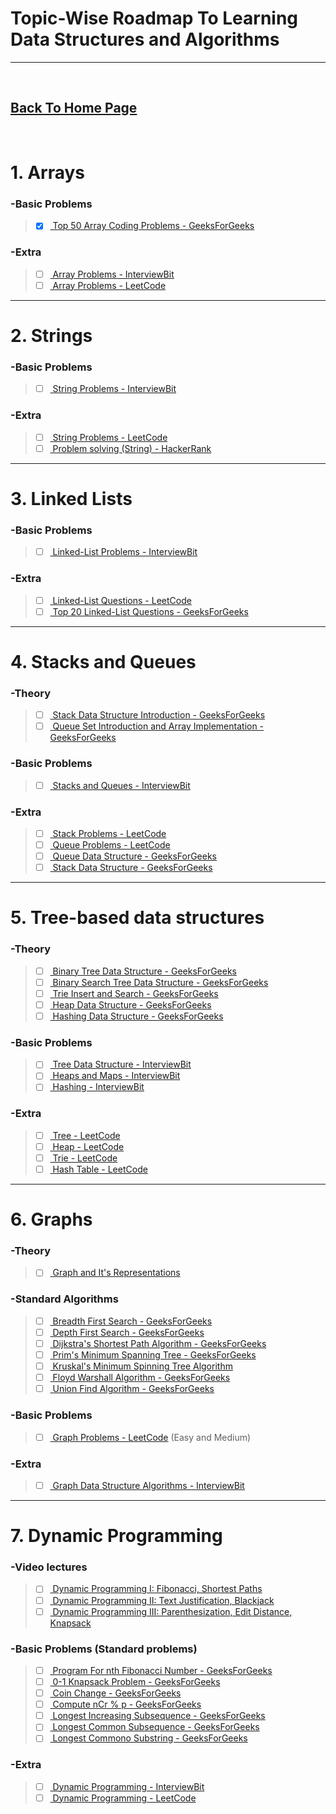 Topic-Wise Roadmap To Learning Data Structures and Algorithms
===============================================
-------------
<br>

## [Back To Home Page](https://aerosol-can.github.io "Home Page")
<br>

# 1. Arrays

###	-Basic Problems
> - [x] [  Top 50 Array Coding Problems - GeeksForGeeks](https://www.geeksforgeeks.org/top-50-array-coding-problems-for-interviews/ "Top 50 Array Coding Problems - GeeksForGeeks")

###	-Extra
> - [ ] [  Array Problems - InterviewBit](https://www.interviewbit.com/courses/programming/topics/arrays/ "Interview Bit Array Problems - InterviewBit")
> - [ ] [  Array Problems - LeetCode](https://leetcode.com/tag/array/ "Array Problems - LeetCode")

-------------

# 2. Strings

###	-Basic Problems
> - [ ] [  String Problems - InterviewBit](https://www.interviewbit.com/courses/programming/topics/strings/ "String Problems - InterviewBit")
	
###	-Extra
> - [ ] [  String Problems - LeetCode](https://leetcode.com/tag/string/ "String Problems - LeetCode")
> - [ ] [  Problem solving (String) - HackerRank](https://www.hackerrank.com/domains/algorithms?filters%5Bstatus%5D%5B%5D=unsolved%5Cu0026filters%5Bsubdomains%5D%5B%5D%3Dstrings%5Cu0026badge_type%3Dproblem-solving&filters%5Bstatus%5D%5B%5D=unsolved&filters%5Bsubdomains%5D%5B%5D=strings "Problem solving (String) - HackerRank")

--------

# 3. Linked Lists
	
###	-Basic Problems
> - [ ] [  Linked-List Problems - InterviewBit](https://www.interviewbit.com/courses/programming/topics/linked-lists/ "Linked-List Problems - InterviewBit")

###	-Extra
> - [ ] [  Linked-List Questions - LeetCode](https://leetcode.com/tag/linked-list/ "Linked-List Questions - LeetCode")
> - [ ] [  Top 20 Linked-List Questions - GeeksForGeeks](https://www.geeksforgeeks.org/top-20-linked-list-interview-question/ "Top 20 Linked-List Questions - GeeksForGeeks")

--------

# 4. Stacks and Queues
	
###	-Theory
> - [ ] [  Stack Data Structure Introduction - GeeksForGeeks](https://www.geeksforgeeks.org/stack-data-structure-introduction-program/ "Stack Data Structure Introduction - GeeksForGeeks")
> - [ ] [  Queue Set Introduction and Array Implementation - GeeksForGeeks](https://www.geeksforgeeks.org/queue-set-1introduction-and-array-implementation/ "Queue Set Introduction and Array Implementation - GeeksForGeeks")

###	-Basic Problems
> - [ ] [  Stacks and Queues - InterviewBit](https://www.interviewbit.com/courses/programming/topics/stacks-and-queues/ "Stacks and Queues - InterviewBit")

###	-Extra
> - [ ] [  Stack Problems - LeetCode](https://leetcode.com/tag/stack/ "Stack Problems - LeetCode")
> - [ ] [  Queue Problems - LeetCode](https://leetcode.com/tag/queue/ "Queue Problems - LeetCode")
> - [ ] [  Queue Data Structure - GeeksForGeeks](https://www.geeksforgeeks.org/queue-data-structure/ "Queue Data Structure - GeeksForGeeks")
> - [ ] [  Stack Data Structure - GeeksForGeeks](https://www.geeksforgeeks.org/stack-data-structure0 "Stack Data Structure - GeeksForGeeks")

---------

# 5. Tree-based data structures

###	-Theory
> - [ ] [  Binary Tree Data Structure - GeeksForGeeks](https://www.geeksforgeeks.org/binary-tree-data-structure/ "Binary Tree Data Structure - GeeksForGeeks")
> - [ ] [  Binary Search Tree Data Structure - GeeksForGeeks](https://www.geeksforgeeks.org/binary-search-tree-data-structure/ "Binary Search Tree Data Structure - GeeksForGeeks")
> - [ ] [  Trie Insert and Search - GeeksForGeeks](https://www.geeksforgeeks.org/trie-insert-and-search/ "Trie Insert and Search - GeeksForGeeks")
> - [ ] [  Heap Data Structure - GeeksForGeeks](https://www.geeksforgeeks.org/heap-data-structure/ "Heap Data Structure - GeeksForGeeks")
> - [ ] [  Hashing Data Structure - GeeksForGeeks](https://www.geeksforgeeks.org/hashing-data-structure/ "Hashing Data Structure - GeeksForGeeks")

###	-Basic Problems
> - [ ] [  Tree Data Structure - InterviewBit](https://www.interviewbit.com/courses/programming/topics/tree-data-structure/ "Tree Data Structure - InterviewBit")
> - [ ] [  Heaps and Maps - InterviewBit](https://www.interviewbit.com/courses/programming/topics/heaps-and-maps/ "Heaps and Maps - InterviewBit")
> - [ ] [  Hashing - InterviewBit](https://www.interviewbit.com/courses/programming/topics/hashing/ "Hashing - InterviewBit")

###	-Extra
> - [ ] [  Tree - LeetCode](https://leetcode.com/tag/tree/ "Tree - LeetCode")
> - [ ] [  Heap - LeetCode](https://leetcode.com/tag/heap/ "Heap - LeetCode")
> - [ ] [  Trie - LeetCode](https://leetcode.com/tag/trie/ "Trie - LeetCode")
> - [ ] [  Hash Table - LeetCode](https://leetcode.com/tag/hash-table/ "Hash Table - LeetCode")

--------

# 6. Graphs

###	-Theory
> - [ ] [  Graph and It's Representations](https://www.geeksforgeeks.org/graph-and-its-representations/ "Graph and It's Representations - GeeksForGeeks")

###	-Standard Algorithms
> - [ ] [  Breadth First Search - GeeksForGeeks](https://www.geeksforgeeks.org/breadth-first-search-or-bfs-for-a-graph/ "Breadth First Search - GeeksForGeeks")
> - [ ] [  Depth First Search - GeeksForGeeks](https://www.geeksforgeeks.org/depth-first-search-or-dfs-for-a-graph/ "Depth First Search - GeeksForGeeks")
> - [ ] [  Dijkstra's Shortest Path Algorithm - GeeksForGeeks](https://www.geeksforgeeks.org/dijkstras-shortest-path-algorithm-greedy-algo-7/ "Dijkstra's Shortest Path Algorithm - GeeksForGeeks")
> - [ ] [  Prim's Minimum Spanning Tree - GeeksForGeeks](https://www.geeksforgeeks.org/prims-minimum-spanning-tree-mst-greedy-algo-5/ "Prim's Minimum Spanning Tree - GeeksForGeeks")
> - [ ] [  Kruskal's Minimum Spinning Tree Algorithm](https://www.geeksforgeeks.org/kruskals-minimum-spanning-tree-algorithm-greedy-algo-2/ "Kruskal's Minimum Spinning Tree Algorithm")
> - [ ] [  Floyd Warshall Algorithm - GeeksForGeeks](https://www.geeksforgeeks.org/floyd-warshall-algorithm-dp-16/ "Floyd Warshall Algorithm - GeeksForGeeks")
> - [ ] [  Union Find Algorithm - GeeksForGeeks](https://www.geeksforgeeks.org/union-find-algorithm-union-rank-find-optimized-path-compression/ "Union Find Algorithm - GeeksForGeeks")

###	-Basic Problems
> - [ ] [  Graph Problems - LeetCode](https://leetcode.com/tag/graph/ "Graph Problems - LeetCode") (Easy and Medium)

###	-Extra
> - [ ] [  Graph Data Structure Algorithms - InterviewBit](https://www.interviewbit.com/courses/programming/topics/graph-data-structure-algorithms/ "Graph Data Structure Algorithms - InterviewBit")

---------

# 7. Dynamic Programming
	
###	-Video lectures
> - [ ] [  Dynamic Programming I: Fibonacci, Shortest Paths](https://www.youtube.com/watch?v=OQ5jsbhAv_M\u0026list=PLcDimPvbmfT8qAxD6JH_kmXiQwTNcoK78 "Dynamic Programming I: Fibonacci, Shortest Paths")
> - [ ] [  Dynamic Programming II: Text Justification, Blackjack](https://www.youtube.com/watch?v=ENyox7kNKeY\u0026list=PLcDimPvbmfT8qAxD6JH_kmXiQwTNcoK78\u0026index=2 "Dynamic Programming II: Text Justification, Blackjack")
> - [ ] [  Dynamic Programming III: Parenthesization, Edit Distance, Knapsack](https://www.youtube.com/watch?v=ocZMDMZwhCY\u0026list=PLcDimPvbmfT8qAxD6JH_kmXiQwTNcoK78\u0026index=3 "Dynamic Programming III: Parenthesization, Edit Distance, Knapsack")

###	-Basic Problems (Standard problems)
> - [ ] [  Program For nth Fibonacci Number - GeeksForGeeks](https://www.geeksforgeeks.org/program-for-nth-fibonacci-number/ "Program For nth Fibonacci Number - GeeksForGeeks")
> - [ ] [  0-1 Knapsack Problem - GeeksForGeeks](https://www.geeksforgeeks.org/0-1-knapsack-problem-dp-10/ "0-1 Knapsack Problem - GeeksForGeeks")
> - [ ] [  Coin Change - GeeksForGeeks](https://www.geeksforgeeks.org/coin-change-dp-7/ "Coin Change - GeeksForGeeks")
> - [ ] [  Compute nCr % p - GeeksForGeeks](https://www.geeksforgeeks.org/compute-ncr-p-set-1-introduction-and-dynamic-programming-solution/ "Compute nCr % p - GeeksForGeeks")
> - [ ] [  Longest Increasing Subsequence - GeeksForGeeks](https://www.geeksforgeeks.org/longest-increasing-subsequence-dp-3/ "Longest Increasing Subsequence - GeeksForGeeks")
> - [ ] [  Longest Common Subsequence - GeeksForGeeks](https://www.geeksforgeeks.org/longest-common-subsequence-dp-4/ "Longest Common Subsequence - GeeksForGeeks")
> - [ ] [  Longest Commono Substring - GeeksForGeeks](https://www.geeksforgeeks.org/longest-common-substring-dp-29/ "Longest Commono Substring - GeeksForGeeks")


###	-Extra
> - [ ] [  Dynamic Programming - InterviewBit](https://www.interviewbit.com/courses/programming/topics/dynamic-programming/ "Dynamic Programming - InterviewBit")
> - [ ] [  Dynamic Programming - LeetCode](https://leetcode.com/tag/dynamic-programming/ "Dynamic Programming - LeetCode")
